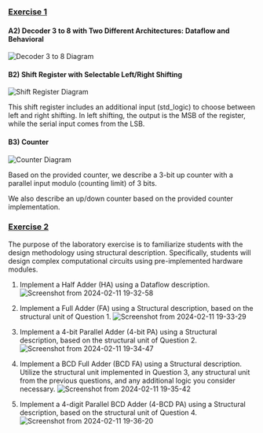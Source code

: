 ###  [Exercise 1](./VLSI-1(introduction))

#### A2) Decoder 3 to 8 with Two Different Architectures: Dataflow and Behavioral

![Decoder 3 to 8 Diagram](https://github.com/IoannouKon/Digital_VLSI_ntua/assets/132226067/d46f0d9f-b2af-4f60-8923-259df7c5e3dd)

#### B2) Shift Register with Selectable Left/Right Shifting

![Shift Register Diagram](https://github.com/IoannouKon/Digital_VLSI_ntua/assets/132226067/d418ddf7-3f22-473f-ab9b-d0fe5dae0391)

This shift register includes an additional input (std_logic) to choose between left and right shifting. In left shifting, the output is the MSB of the register, while the serial input comes from the LSB.

#### B3) Counter

![Counter Diagram](https://github.com/IoannouKon/Digital_VLSI_ntua/assets/132226067/05d5b783-299d-4745-ba78-f1e087a31fb0)

Based on the provided counter, we describe a 3-bit up counter with a parallel input modulo (counting limit) of 3 bits.

We also describe an up/down counter based on the provided counter implementation.

### [Exercise 2](./VLSI-2(ADDERS))
The purpose of the laboratory exercise is to familiarize students with the design methodology using structural description. Specifically, students will design complex computational circuits using pre-implemented hardware modules.

1) Implement a Half Adder (HA) using a Dataflow description.
![Screenshot from 2024-02-11 19-32-58](https://github.com/IoannouKon/Digital_VLSI_ntua/assets/132226067/0563298d-4dbd-42f7-b2cf-3d3a69382dea)

2) Implement a Full Adder (FA) using a Structural description, based on the structural unit of Question 1.
![Screenshot from 2024-02-11 19-33-29](https://github.com/IoannouKon/Digital_VLSI_ntua/assets/132226067/60f0dc92-2946-462d-a1d3-b91582bf82ba)

3) Implement a 4-bit Parallel Adder (4-bit PA) using a Structural description, based on the structural unit of Question 2.
![Screenshot from 2024-02-11 19-34-47](https://github.com/IoannouKon/Digital_VLSI_ntua/assets/132226067/1c30b92d-1760-4c65-8c78-ec6267e05068)

4) Implement a BCD Full Adder (BCD FA) using a Structural description. Utilize the structural unit implemented in Question 3, any structural unit from the previous questions, and any additional logic you consider necessary.
![Screenshot from 2024-02-11 19-35-42](https://github.com/IoannouKon/Digital_VLSI_ntua/assets/132226067/94d43fa5-39e2-421d-97bc-9c7627b20a27)

5) Implement a 4-digit Parallel BCD Adder (4-BCD PA) using a Structural description, based on the structural unit of Question 4.
![Screenshot from 2024-02-11 19-36-20](https://github.com/IoannouKon/Digital_VLSI_ntua/assets/132226067/af23ff82-83f0-4ec5-81e9-ca380a9e7d6b)


